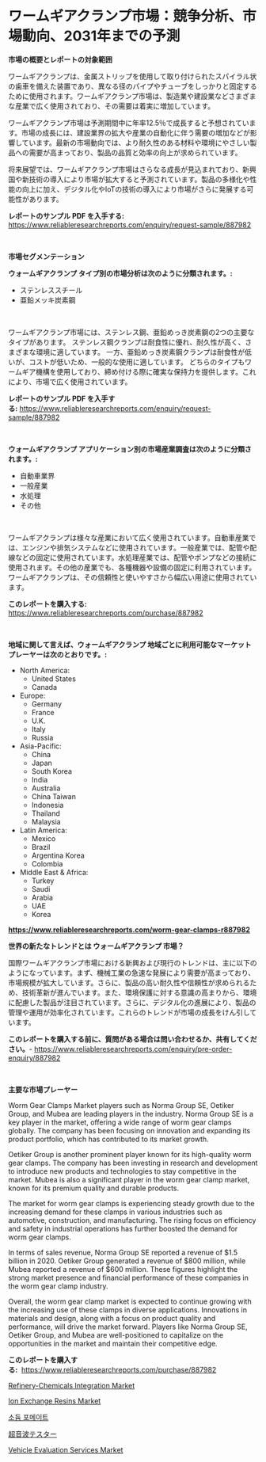 <p><h1>ワームギアクランプ市場：競争分析、市場動向、2031年までの予測</h1></p><p><strong>市場の概要とレポートの対象範囲</strong></p>
<p><p>ワームギアクランプは、金属ストリップを使用して取り付けられたスパイラル状の歯車を備えた装置であり、異なる径のパイプやチューブをしっかりと固定するために使用されます。ワームギアクランプ市場は、製造業や建設業などさまざまな産業で広く使用されており、その需要は着実に増加しています。</p><p>ワームギアクランプ市場は予測期間中に年率12.5％で成長すると予想されています。市場の成長には、建設業界の拡大や産業の自動化に伴う需要の増加などが影響しています。最新の市場動向では、より耐久性のある材料や環境にやさしい製品への需要が高まっており、製品の品質と効率の向上が求められています。</p><p>将来展望では、ワームギアクランプ市場はさらなる成長が見込まれており、新興国や新技術の導入により市場が拡大すると予測されています。製品の多様化や性能の向上に加え、デジタル化やIoTの技術の導入により市場がさらに発展する可能性があります。</p></p>
<p><strong>レポートのサンプル PDF を入手する:</strong> <a href="https://www.reliableresearchreports.com/enquiry/request-sample/887982">https://www.reliableresearchreports.com/enquiry/request-sample/887982</a></p>
<p>&nbsp;</p>
<p><strong>市場セグメンテーション</strong></p>
<p><strong>ウォームギアクランプ タイプ別の市場分析は次のように分類されます。:</strong></p>
<p><ul><li>ステンレススチール</li><li>亜鉛メッキ炭素鋼</li></ul></p>
<p>&nbsp;</p>
<p><p>ワームギアクランプ市場には、ステンレス鋼、亜鉛めっき炭素鋼の2つの主要なタイプがあります。 ステンレス鋼クランプは耐食性に優れ、耐久性が高く、さまざまな環境に適しています。 一方、亜鉛めっき炭素鋼クランプは耐食性が低いが、コストが低いため、一般的な使用に適しています。 どちらのタイプもワームギア機構を使用しており、締め付ける際に確実な保持力を提供します。これにより、市場で広く使用されています。</p></p>
<p><strong>レポートのサンプル PDF を入手する:</strong>&nbsp;<a href="https://www.reliableresearchreports.com/enquiry/request-sample/887982">https://www.reliableresearchreports.com/enquiry/request-sample/887982</a></p>
<p>&nbsp;</p>
<p><strong> ウォームギアクランプ アプリケーション別の市場産業調査は次のように分類されます。:</strong></p>
<p><ul><li>自動車業界</li><li>一般産業</li><li>水処理</li><li>その他</li></ul></p>
<p>&nbsp;</p>
<p><p>ワームギアクランプは様々な産業において広く使用されています。自動車産業では、エンジンや排気システムなどに使用されています。一般産業では、配管や配線などの固定に使用されています。水処理産業では、配管やポンプなどの接続に使用されます。その他の産業でも、各種機器や設備の固定に利用されています。ワームギアクランプは、その信頼性と使いやすさから幅広い用途に使用されています。</p></p>
<p><strong>このレポートを購入する:</strong>&nbsp; <a href="https://www.reliableresearchreports.com/purchase/887982">https://www.reliableresearchreports.com/purchase/887982</a></p>
<p>&nbsp;</p>
<p><strong>地域に関して言えば、ウォームギアクランプ 地域ごとに利用可能なマーケットプレーヤーは次のとおりです。:</strong></p>
<p><ul>
    <li>
        North America:
        <ul>
            <li>United States</li>
            <li>Canada</li>
        </ul>
    </li>
    <li>
        Europe:
        <ul>
            <li>Germany</li>
            <li>France</li>
            <li>U.K.</li>
            <li>Italy</li>
            <li>Russia</li>
        </ul>
    </li>
    <li>
        Asia-Pacific:
        <ul>
            <li>China</li>
            <li>Japan</li>
            <li>South Korea</li>
            <li>India</li>
            <li>Australia</li>
            <li>China Taiwan</li>
            <li>Indonesia</li>
            <li>Thailand</li>
            <li>Malaysia</li>
        </ul>
    </li>
    <li>
        Latin America:
        <ul>
            <li>Mexico</li>
            <li>Brazil</li>
            <li>Argentina Korea</li>
            <li>Colombia</li>
        </ul>
    </li>
    <li>
        Middle East & Africa:
        <ul>
            <li>Turkey</li>
            <li>Saudi</li>
            <li>Arabia</li>
            <li>UAE</li>
            <li>Korea</li>
        </ul>
    </li>
    </ul></p>
<p><strong><a href="https://www.reliableresearchreports.com/worm-gear-clamps-r887982">https://www.reliableresearchreports.com/worm-gear-clamps-r887982</a></strong>&nbsp;</p>
<p><strong>世界の新たなトレンドとは ウォームギアクランプ 市場？</strong></p>
<p><p>国際ワームギアクランプ市場における新興および現行のトレンドは、主に以下のようになっています。まず、機械工業の急速な発展により需要が高まっており、市場規模が拡大しています。さらに、製品の高い耐久性や信頼性が求められるため、技術革新が進んでいます。また、環境保護に対する意識の高まりから、環境に配慮した製品が注目されています。さらに、デジタル化の進展により、製品の管理や運用が効率化されています。これらのトレンドが市場の成長をけん引しています。</p></p>
<p><strong>このレポートを購入する前に、質問がある場合は問い合わせるか、共有してください。</strong>- <a href="https://www.reliableresearchreports.com/enquiry/pre-order-enquiry/887982">https://www.reliableresearchreports.com/enquiry/pre-order-enquiry/887982</a></p>
<p>&nbsp;</p>
<p><strong>主要な市場プレーヤー</strong></p>
<p><p>Worm Gear Clamps Market players such as Norma Group SE, Oetiker Group, and Mubea are leading players in the industry. Norma Group SE is a key player in the market, offering a wide range of worm gear clamps globally. The company has been focusing on innovation and expanding its product portfolio, which has contributed to its market growth.</p><p>Oetiker Group is another prominent player known for its high-quality worm gear clamps. The company has been investing in research and development to introduce new products and technologies to stay competitive in the market. Mubea is also a significant player in the worm gear clamp market, known for its premium quality and durable products.</p><p>The market for worm gear clamps is experiencing steady growth due to the increasing demand for these clamps in various industries such as automotive, construction, and manufacturing. The rising focus on efficiency and safety in industrial operations has further boosted the demand for worm gear clamps.</p><p>In terms of sales revenue, Norma Group SE reported a revenue of $1.5 billion in 2020. Oetiker Group generated a revenue of $800 million, while Mubea reported a revenue of $600 million. These figures highlight the strong market presence and financial performance of these companies in the worm gear clamp industry.</p><p>Overall, the worm gear clamp market is expected to continue growing with the increasing use of these clamps in diverse applications. Innovations in materials and design, along with a focus on product quality and performance, will drive the market forward. Players like Norma Group SE, Oetiker Group, and Mubea are well-positioned to capitalize on the opportunities in the market and maintain their competitive edge.</p></p>
<p><strong>このレポートを購入する:</strong>&nbsp;&nbsp;<a href="https://www.reliableresearchreports.com/purchase/887982">https://www.reliableresearchreports.com/purchase/887982</a></p>
<p><p><a href="https://www.linkedin.com/pulse/refinery-chemicals-integration-market-dynamics-2024-2031-p0pxc?trackingId=KHqYDEUg1t%2BVV5CKPIislw%3D%3D">Refinery-Chemicals Integration Market</a></p><p><a href="https://issuu.com/reportprime-2/docs/ion-exchange-resins-market-size-2030.pptx">Ion Exchange Resins Market</a></p><p><a href="https://github.com/OwenHamiytll568745/Market-Research-Report-List-1/blob/main/646559521323.md">소듐 포메이트</a></p><p><a href="https://github.com/sghwr779811674/Market-Research-Report-List-1/blob/main/663183823459.md">超音波テスター</a></p><p><a href="https://www.linkedin.com/pulse/vehicle-evaluation-services-market-size-share-global-analysis-lcfoc?trackingId=ECCrTT0z8dBnntMrWy835g%3D%3D">Vehicle Evaluation Services Market</a></p></p>